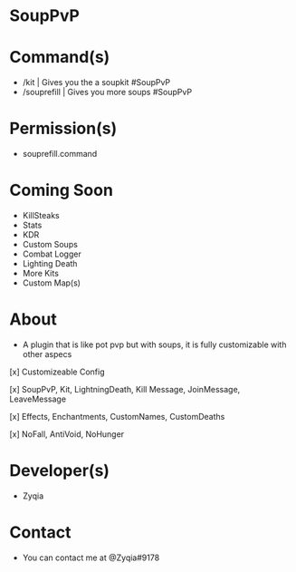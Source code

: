 # SoupPvP
# Command(s)
* /kit | Gives you the a soupkit #SoupPvP
* /souprefill | Gives you more soups #SoupPvP
# Permission(s)
* souprefill.command
# Coming Soon
* KillSteaks
* Stats
* KDR
* Custom Soups
* Combat Logger
* Lighting Death  
* More Kits
* Custom Map(s)
# About
* A plugin that is like pot pvp but with soups, it is fully customizable with other aspecs


[x] Customizeable Config
  
[x] SoupPvP, Kit, LightningDeath, Kill Message, JoinMessage, LeaveMessage

[x] Effects, Enchantments, CustomNames, CustomDeaths

[x] NoFall, AntiVoid, NoHunger
# Developer(s)
* Zyqia
# Contact
* You can contact me at @Zyqia#9178